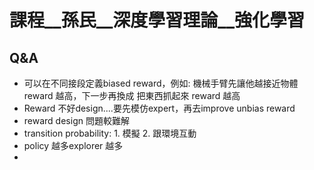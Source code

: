 # 課程__孫民__深度學習理論__強化學習


## Q&A

- 可以在不同接段定義biased reward，例如: 機械手臂先讓他越接近物體 reward 越高，下一步再換成 把東西抓起來 reward 越高
- Reward 不好design....要先模仿expert，再去improve unbias reward
- reward design 問題較難解
- transition probability: 1. 模擬 2. 跟環境互動
- policy 越多explorer 越多
- 
